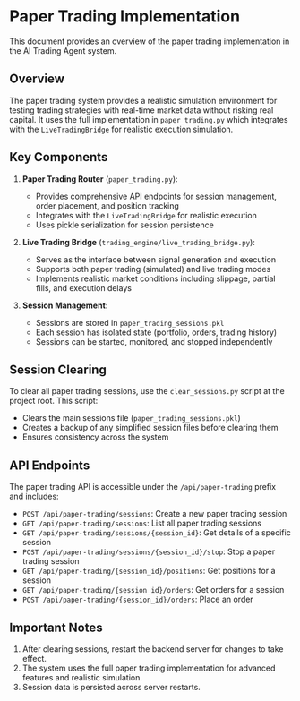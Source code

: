 # Paper Trading Implementation

This document provides an overview of the paper trading implementation in the AI Trading Agent system.

## Overview

The paper trading system provides a realistic simulation environment for testing trading strategies with real-time market data without risking real capital. It uses the full implementation in `paper_trading.py` which integrates with the `LiveTradingBridge` for realistic execution simulation.

## Key Components

1. **Paper Trading Router** (`paper_trading.py`):
   - Provides comprehensive API endpoints for session management, order placement, and position tracking
   - Integrates with the `LiveTradingBridge` for realistic execution
   - Uses pickle serialization for session persistence

2. **Live Trading Bridge** (`trading_engine/live_trading_bridge.py`):
   - Serves as the interface between signal generation and execution
   - Supports both paper trading (simulated) and live trading modes
   - Implements realistic market conditions including slippage, partial fills, and execution delays

3. **Session Management**:
   - Sessions are stored in `paper_trading_sessions.pkl`
   - Each session has isolated state (portfolio, orders, trading history)
   - Sessions can be started, monitored, and stopped independently

## Session Clearing

To clear all paper trading sessions, use the `clear_sessions.py` script at the project root. This script:
- Clears the main sessions file (`paper_trading_sessions.pkl`)
- Creates a backup of any simplified session files before clearing them
- Ensures consistency across the system

## API Endpoints

The paper trading API is accessible under the `/api/paper-trading` prefix and includes:

- `POST /api/paper-trading/sessions`: Create a new paper trading session
- `GET /api/paper-trading/sessions`: List all paper trading sessions
- `GET /api/paper-trading/sessions/{session_id}`: Get details of a specific session
- `POST /api/paper-trading/sessions/{session_id}/stop`: Stop a paper trading session
- `GET /api/paper-trading/{session_id}/positions`: Get positions for a session
- `GET /api/paper-trading/{session_id}/orders`: Get orders for a session
- `POST /api/paper-trading/{session_id}/orders`: Place an order

## Important Notes

1. After clearing sessions, restart the backend server for changes to take effect.
2. The system uses the full paper trading implementation for advanced features and realistic simulation.
3. Session data is persisted across server restarts.
